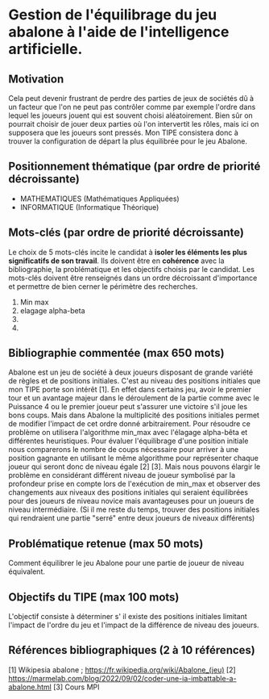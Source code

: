 # Gestion de l'équilibrage du jeu abalone à l'aide de l'intelligence artificielle.

## Motivation
Cela peut devenir frustrant de perdre des parties de jeux de sociétés dû à un facteur que l'on ne peut pas contrôler comme par exemple l'ordre dans lequel les joueurs jouent qui est souvent choisi aléatoirement.
Bien sûr on pourrait choisir de jouer deux parties où l'on intervertit les rôles, mais ici on supposera que les joueurs sont pressés.
Mon TIPE consistera donc à trouver la configuration de départ la plus équilibrée pour le jeu Abalone.

## Positionnement thématique (par ordre de priorité décroissante)

- MATHEMATIQUES (Mathématiques Appliquées)
- INFORMATIQUE (Informatique Théorique)


## Mots-clés (par ordre de priorité décroissante)

Le choix de 5 mots-clés incite le candidat à **isoler les éléments les plus significatifs de son travail**. Ils doivent être en **cohérence** avec la bibliographie, la problématique et les objectifs choisis par le candidat. Les mots-clés doivent être renseignés dans un ordre décroissant d'importance et permettre de bien cerner le périmètre des recherches.

1. Min max
2. elagage alpha-beta
5.
6.


## Bibliographie commentée (max 650 mots)

Abalone est un jeu de société à deux joueurs disposant de grande variété de règles et de positions initiales. C'est au niveau des positions initiales que mon TIPE porte son intérêt [1].
En effet dans certains jeu, avoir le premier tour et un avantage majeur dans le déroulement de la partie comme avec le Puissance 4 ou le premier joueur peut s'assurer une victoire s'il joue les bons coups.
Mais dans Abalone la multiplicité des positions initiales permet de modifier l'impact de cet ordre donné arbitrairement.
Pour résoudre ce problème on utilisera l'algorithme min_max avec l'élagage alpha-bêta et différentes heuristiques.
Pour évaluer l'équilibrage d'une position initiale nous comparerons le nombre de coups nécessaire pour arriver à une position gagnante en utilisant le même algorithme pour représenter chaque joueur qui seront donc de niveau égale [2] [3].
Mais nous pouvons élargir le problème en considérant différent niveau de joueur symbolisé par la profondeur prise en compte lors de l'exécution de min_max et observer des changements aux niveaux des positions initiales
qui seraient équilibrées pour des joueurs de niveau novice mais avantageuses pour un joueurs de niveau intermédiaire.
(Si il me reste du temps, trouver des positions initiales qui rendraient une partie "serré" entre deux joueurs de niveaux différents)


## Problématique retenue (max 50 mots)

Comment équilibrer le jeu Abalone pour une partie de joueur de niveau équivalent.


## Objectifs du TIPE (max 100 mots)

L'objectif consiste à déterminer s' il existe des positions initiales limitant l'impact de l'ordre du jeu et l'impact de la différence de niveau des joueurs.

## Références bibliographiques (2 à 10 références)

[1] Wikipesia abalone ; https://fr.wikipedia.org/wiki/Abalone_(jeu) 
[2] https://marmelab.com/blog/2022/09/02/coder-une-ia-imbattable-a-abalone.html 
[3] Cours MPI
